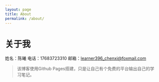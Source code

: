 ```yaml
---
layout: page
title: About
permalink: /about/
---
```


# 关于我

姓名：陈曦
电话：17683723310
邮箱：learner396_chenxi@foxmail.com

> 该博客使用Github Pages搭建，只是让自己有个免费的平台输出自己的学习笔记。

